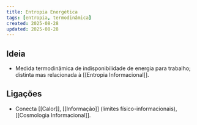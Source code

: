 ```yaml
---
title: Entropia Energética
tags: [entropia, termodinâmica]
created: 2025-08-28
updated: 2025-08-28
---
```


## Ideia
- Medida termodinâmica de indisponibilidade de energia para trabalho; distinta mas relacionada à [[Entropia Informacional]].

## Ligações
- Conecta [[Calor]], [[Informação]] (limites físico-informacionais), [[Cosmologia Informacional]].
